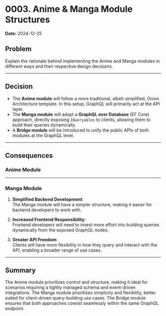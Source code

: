 # 0003. Anime & Manga Module Structures

**Date:** 2024-12-25

## Problem

Explain the rationale behind implementing the Anime and Manga modules in different ways and their respective design decisions.

---

## Decision

- The **Anime module** will follow a more traditional, albeit simplified, Onion Architecture template. In this setup, GraphQL will primarily act at the API layer.
- The **Manga module** will adopt a **GraphQL over Database** (EF Core) approach, directly exposing `IQueryables` to clients, allowing them to build their queries dynamically.
- A **Bridge module** will be introduced to unify the public APIs of both modules at the GraphQL level.

---

## Consequences

### Anime Module



---

### Manga Module

1. **Simplified Backend Development**:  
   The Manga module will have a simpler structure, making it easier for backend developers to work with.

2. **Increased Frontend Responsibility**:  
   Frontend developers will need to invest more effort into building queries dynamically from the exposed GraphQL nodes.

3. **Greater API Freedom**:  
   Clients will have more flexibility in how they query and interact with the API, enabling a broader range of use cases.

---

## Summary

The Anime module prioritizes control and structure, making it ideal for scenarios requiring a tightly managed schema and event-driven integrations. The Manga module prioritizes simplicity and flexibility, better suited for client-driven query-building use cases. The Bridge module ensures that both approaches coexist seamlessly within the same GraphQL endpoint.  
